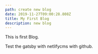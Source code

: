 ```yaml
---
path: create new blog
date: 2019-11-27T09:00:28.808Z
title: My First Blog
description: new blog
---
```

This is first Blog. 

Test the gatsby with netlifycms with github.
